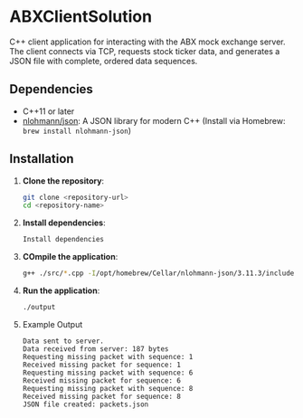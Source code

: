 # ABXClientSolution
C++ client application for interacting with the ABX mock exchange server. The client connects via TCP, requests stock ticker data, and generates a JSON file with complete, ordered data sequences.

## Dependencies

- C++11 or later
- [nlohmann/json](https://github.com/nlohmann/json): A JSON library for modern C++ (Install via Homebrew: `brew install nlohmann-json`)


## Installation

1. **Clone the repository**:

   ```bash
   git clone <repository-url>
   cd <repository-name>

2. **Install dependencies**:
    ```bash
    Install dependencies
    ```
3. **COmpile the application**:

    ```bash
    g++ ./src/*.cpp -I/opt/homebrew/Cellar/nlohmann-json/3.11.3/include -std=c++11 -o output
    ```
4. **Run the application**:

    ```bash
    ./output
    ```
5. Example Output

    ``` Connected to server  
    Data sent to server.  
    Data received from server: 187 bytes  
    Requesting missing packet with sequence: 1  
    Received missing packet for sequence: 1  
    Requesting missing packet with sequence: 6  
    Received missing packet for sequence: 6  
    Requesting missing packet with sequence: 8  
    Received missing packet for sequence: 8  
    JSON file created: packets.json
    ```


